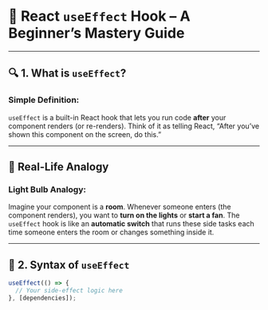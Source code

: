 # 📘 React `useEffect` Hook – A Beginner’s Mastery Guide

---

## 🔍 1. What is `useEffect`?

### Simple Definition:
`useEffect` is a built-in React hook that lets you run code **after** your component renders (or re-renders). Think of it as telling React, “After you’ve shown this component on the screen, do this.”

---

## 🧠 Real-Life Analogy

### Light Bulb Analogy:
Imagine your component is a **room**. Whenever someone enters (the component renders), you want to **turn on the lights** or **start a fan**. The `useEffect` hook is like an **automatic switch** that runs these side tasks each time someone enters the room or changes something inside it.

---

## 🔧 2. Syntax of `useEffect`

```javascript
useEffect(() => {
  // Your side-effect logic here
}, [dependencies]);
